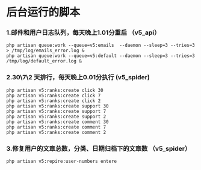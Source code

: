 # 后台运行的脚本


### 1.邮件和用户日志队列，每天晚上1.01分重启 （v5_api）

```
php artisan queue:work --queue=v5:emails  --daemon --sleep=3 --tries=3 > /tmp/log/emails_error.log &
php artisan queue:work --queue=v5:default --daemon --sleep=3 --tries=3 /tmp/log/default_error.log &
```


### 2.30\7\2 天排行，每天晚上0.01分执行 (v5_spider)

```
php artisan v5:ranks:create click 30
php artisan v5:ranks:create click 7
php artisan v5:ranks:create click 2
php artisan v5:ranks:create support 30
php artisan v5:ranks:create support 7
php artisan v5:ranks:create support 2
php artisan v5:ranks:create comment 30
php artisan v5:ranks:create comment 7
php artisan v5:ranks:create comment 2

```

### 3.修复用户的文章总数，分类、日期归档下的文章数 （v5_spider）

```
php artisan v5:repire:user-numbers entere
```


